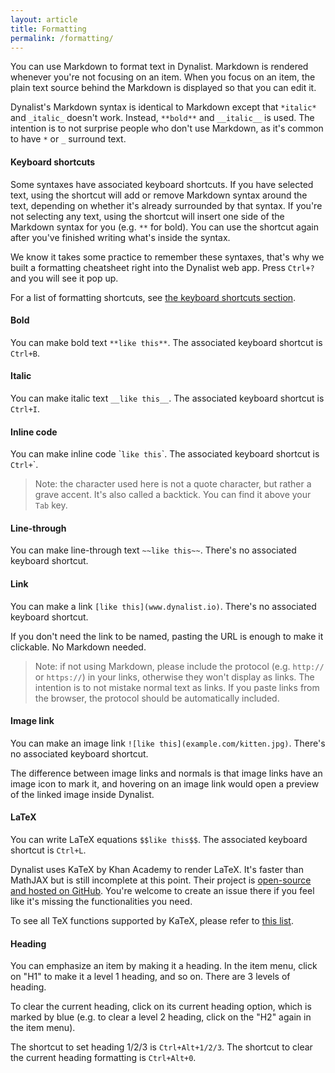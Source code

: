 ```yaml
---
layout: article
title: Formatting
permalink: /formatting/
---
```


You can use Markdown to format text in Dynalist. Markdown is rendered whenever you're not focusing on an item. When you focus on an item, the plain text source behind the Markdown is displayed so that you can edit it.

Dynalist's Markdown syntax is identical to Markdown except that `*italic*` and `_italic_` doesn't work. Instead, `**bold**` and `__italic__` is used. The intention is to not surprise people who don't use Markdown, as it's common to have `*` or `_` surround text.

#### Keyboard shortcuts

Some syntaxes have associated keyboard shortcuts. If you have selected text, using the shortcut will add or remove Markdown syntax around the text, depending on whether it's already surrounded by that syntax. If you're not selecting any text, using the shortcut will insert one side of the Markdown syntax for you (e.g. `**` for bold). You can use the shortcut again after you've finished writing what's inside the syntax.

We know it takes some practice to remember these syntaxes, that's why we built a formatting cheatsheet right into the Dynalist web app. Press `Ctrl+?` and you will see it pop up.

For a list of formatting shortcuts, see [the keyboard shortcuts section](../keyboard-shortcuts/#formatting).

#### Bold

You can make bold text `**like this**`. The associated keyboard shortcut is `Ctrl+B`.

#### Italic

You can make italic text `__like this__`. The associated keyboard shortcut is `Ctrl+I`.

#### Inline code

You can make inline code \``like this`\`. The associated keyboard shortcut is `Ctrl+`\`.

> Note: the character used here is not a quote character, but rather a grave accent. It's also called a backtick. You can find it above your `Tab` key.

#### Line-through

You can make line-through text `~~like this~~`. There's no associated keyboard shortcut.

#### Link

You can make a link `[like this](www.dynalist.io)`. There's no associated keyboard shortcut.

If you don't need the link to be named, pasting the URL is enough to make it clickable. No Markdown needed. 

> Note: if not using Markdown, please include the protocol (e.g. `http://` or `https://`) in your links, otherwise they won't display as links. The intention is to not mistake normal text as links. If you paste links from the browser, the protocol should be automatically included.

#### Image link

You can make an image link `![like this](example.com/kitten.jpg)`. There's no associated keyboard shortcut.

The difference between image links and normals is that image links have an image icon to mark it, and hovering on an image link would open a preview of the linked image inside Dynalist.

#### LaTeX

You can write LaTeX equations `$$like this$$`. The associated keyboard shortcut is `Ctrl+L`.

Dynalist uses KaTeX by Khan Academy to render LaTeX. It's faster than MathJAX but is still incomplete at this point. Their project is [open-source and hosted on GitHub](https://github.com/Khan/KaTeX). You're welcome to create an issue there if you feel like it's missing the functionalities you need.

To see all TeX functions supported by KaTeX, please refer to [this list](https://github.com/Khan/KaTeX/wiki/Function-Support-in-KaTeX).

#### Heading

You can emphasize an item by making it a heading. In the item menu, click on "H1" to make it a level 1 heading, and so on. There are 3 levels of heading.

To clear the current heading, click on its current heading option, which is marked by blue (e.g. to clear a level 2 heading, click on the "H2" again in the item menu).

The shortcut to set heading 1/2/3 is `Ctrl+Alt+1/2/3`. The shortcut to clear the current heading formatting is `Ctrl+Alt+0`.
